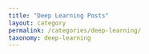 ```yaml
---
title: "Deep Learning Posts"
layout: category
permalink: /categories/deep-learning/
taxonomy: deep-learning
---
```

